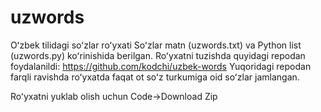 # uzwords
Oʻzbek tilidagi soʻzlar roʻyxati
Soʻzlar matn (uzwords.txt) va Python list (uzwords.py) koʻrinishida berilgan.
Roʻyxatni tuzishda quyidagi repodan foydalanildi: https://github.com/kodchi/uzbek-words
Yuqoridagi repodan farqli ravishda roʻyxatda faqat ot soʻz turkumiga oid soʻzlar jamlangan.

Roʻyxatni yuklab olish uchun Code->Download Zip
